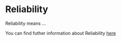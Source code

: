 # Reliability

Reliability means ...

You can find futher information about Reliability [here](../T3.4/reliability.md)
